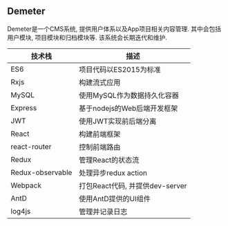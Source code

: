 Demeter
---

Demeter是一个CMS系统, 提供用户体系以及App项目相关内容管理. 其中会包括用户模块, 项目模块和归档模块等. 该系统会长期迭代和维护.

| 技术栈 | 描述 |
| --- | ---------- |
| ES6 | 项目代码以ES2015为标准 |
| Rxjs | 构建流式应用 |
| MySQL | 使用MySQL作为数据持久化容器 |
| Express | 基于nodejs的Web后端开发框架 |
| JWT | 使用JWT实现前后端分离 |
| React | 构建前端框架 |
| react-router | 控制前端路由 |
| Redux | 管理React的状态流 |
| Redux-observable | 处理异步redux action |
| Webpack | 打包React代码, 并提供dev-server |
| AntD | 使用AntD提供的UI组件 |
| log4js | 管理并记录日志 |